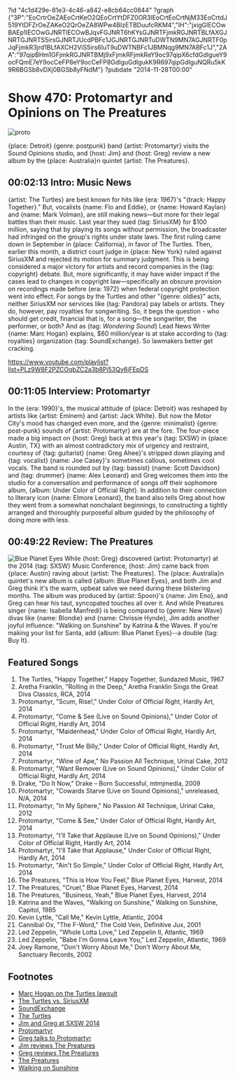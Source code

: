 ?id "4c1d429e-81e3-4c46-a842-e8cb64cc0844"
?graph {"3P":"EoCrtrOeZAEoCrtKeO2QEoCrtYtDFZ0OR3lEoCrtEoCrtNjM33EoCrtdJ519YtDFZrOeZAKeO2QrOeZA8WPw4BIzETBDuufcRKM4","IH":"jxigGlECOwBAEp1lECOwGJNRTlECOwBJqvFGJNRT6hKYsGJNRTFjmkRGJNRTBLfAXGJNRTGJNRTS5irsGJNRTJUcdPBFc1JGJNRTGJNRTuDWTN9MN7AGJNRTF0pJqFjmkR3jrd1BLfAXCH2ViS5irs6IuT9uDWTNBFc1JBMNqg9MN7ABFc1J","2AA":"97qipBHm1GFjmkRGJNRTBMj9xFjmkRFjmkReY9oc97qipX6cfdGdIgueY9ocFQmE7eY9ocCeFP8eY9ocCeFP8GdIguGdIgukK9R697qipGdIguNQRu5kK9R6BGSb8vDXj0BGSb8yFNdM"}
?pubdate "2014-11-28T00:00"

# Show 470: Protomartyr and Opinions on The Preatures
![proto](https://static.soundopinions.org/images/2014/proto_web.jpg)

{place: Detroit} {genre: postpunk} band {artist: Protomartyr} visits the Sound Opinions studio, and {host: Jim} and {host: Greg} review a new album by the {place: Australia}n quintet {artist: The Preatures}.


## 00:02:13 Intro: Music News
{artist: The Turtles} are best known for hits like {era: 1967}'s "{track: Happy Together}." But, vocalists {name: Flo and Eddie}, or {name: Howard Kaylan} and {name: Mark Volman}, are still making news—but more for their legal battles than their music. Last year they sued {tag: SiriusXM} for $100 million, saying that by playing its songs without permission, the broadcaster had infringed on the group's rights under state laws. The first ruling came down in September in {place: California}, in favor of The Turtles. Then, earlier this month, a district court judge in {place: New York} ruled against SiriusXM and rejected its motion for summary judgment. This is being considered a major victory for artists and record companies in the {tag: copyright} debate. But, more significantly, it may have wider impact if the cases lead to changes in copyright law—specifically an obscure provision on recordings made before {era: 1972} when federal copyright protection went into effect. For songs by the Turtles and other "{genre: oldies}" acts, neither SiriusXM nor services like {tag: Pandora} pay labels or artists. They do, however, pay royalties for songwriting. So, it begs the question - who should get credit, financial that is, for a song—the songwriter, the performer, or both? And as {tag: *Wondering Sound*} Lead News Writer {name: Marc Hogan} explains, $60 million/year is at stake according to {tag: royalties} organization {tag: SoundExchange}. So lawmakers better get cracking. 

https://www.youtube.com/playlist?list=PLz9W8F2PZCOqbZC2a3b8Pi53Qy6jFEpDS

## 00:11:05 Interview: Protomartyr
In the {era: 1990}'s, the musical attitude of {place: Detroit} was reshaped by artists like {artist: Eminem} and {artist: Jack White}. But now the Motor City's mood has changed even more, and the {genre: minimalist} {genre: post-punk} sounds of {artist: Protomartyr} are at the fore. The four-piece made a big impact on {host: Greg} back at this year's {tag: SXSW} in {place: Austin, TX} with an almost contradictory mix of urgency and restraint, courtesy of {tag: guitarist} {name: Greg Ahee}'s stripped down playing and {tag: vocalist} {name: Joe Casey}'s sometimes callous, sometimes cool vocals. The band is rounded out by {tag: bassist} {name: Scott Davidson} and {tag: drummer} {name: Alex Leonard} and Greg welcomes them into the studio for a conversation and performance of songs off their sophomore album, {album: Under Color of Official Right}. In addition to their connection to literary icon {name: Elmore Leonard}, the band also tells Greg about how they went from a somewhat nonchalant beginnings, to constructing a tightly arranged and thoroughly purposeful album guided by the philosophy of doing more with less. 


## 00:49:22 Review: The Preatures
![Blue Planet Eyes](https://static.soundopinions.org/assets/470/2AA0.jpg)
While {host: Greg} discovered {artist: Protomartyr} at the 2014 {tag: SXSW} Music Conference, {host: Jim} came back from {place: Austin} raving about {artist: The Preatures}. The {place: Australia}n quintet's new album is called {album: Blue Planet Eyes}, and both Jim and Greg think it's the warm, upbeat salve we need during these blistering months. The album was produced by {artist: Spoon}'s {name: Jim Eno}, and Greg can hear his taut, syncopated touches all over it. And while Preatures singer {name: Isabella Manfredi} is being compared to {genre: New Wave} divas like {name: Blondie} and {name: Chrissie Hynde}, Jim adds another joyful influence: "Walking on Sunshine" by Katrina & the Waves. If you're making your list for Santa, add {album: Blue Planet Eyes}--a double {tag: Buy It}.


## Featured Songs
1. The Turtles, "Happy Together," Happy Together, Sundazed Music, 1967 
1. Aretha Franklin, "Rolling in the Deep," Aretha Franklin Sings the Great Diva Classics, RCA, 2014
1. Protomartyr, "Scum, Rise!," Under Color of Official Right, Hardly Art, 2014 
1. Protomartyr, "Come & See (Live on Sound Opinions)," Under Color of Official Right, Hardly Art, 2014 
1. Protomartyr, "Maidenhead," Under Color of Official Right, Hardly Art, 2014 
1. Protomartyr, "Trust Me Billy," Under Color of Official Right, Hardly Art, 2014 
1. Protomartyr, "Wine of Ape," No Passion All Technique, Urinal Cake, 2012 
1. Protomartyr, "Want Remover (Live on Sound Opinions)," Under Color of Official Right, Hardly Art, 2014 
1. Drake, "Do It Now," Drake – Born Successful, mtmjmedia, 2009 
1. Protomartyr, "Cowards Starve (Live on Sound Opinions)," unreleased, N/A, 2014 
1. Protomartyr, "In My Sphere," No Passion All Technique, Urinal Cake, 2012 
1. Protomartyr, "Come & See," Under Color of Official Right, Hardly Art, 2014 
1. Protomartyr, "I'll Take that Applause (Live on Sound Opinions)," Under Color of Official Right, Hardly Art, 2014 
1. Protomartyr, "I'll Take that Applause," Under Color of Official Right, Hardly Art, 2014 
1. Protomartyr, "Ain't So Simple," Under Color of Official Right, Hardly Art, 2014 
1. The Preatures, "This is How You Feel," Blue Planet Eyes, Harvest, 2014 
1. The Preatures, "Cruel," Blue Planet Eyes, Harvest, 2014 
1. The Preatures, "Business, Yeah," Blue Planet Eyes, Harvest, 2014 
1. Katrina and the Waves, "Walking on Sunshine," Walking on Sunshine, Capitol, 1985 
1. Kevin Lyttle, "Call Me," Kevin Lyttle, Atlantic, 2004 
1. Cannibal Ox, "The F-Word," The Cold Vein, Definitive Jux, 2001 
1. Led Zeppelin, "Whole Lotta Love," Led Zeppelin II, Atlantic, 1969 
1. Led Zeppelin, "Babe I'm Gonna Leave You," Led Zeppelin, Atlantic, 1969 
1. Joey Ramone, "Don't Worry About Me," Don't Worry About Me, Sanctuary Records, 2002 


## Footnotes
- [Marc Hogan on the Turtles lawsuit](http://www.wonderingsound.com/news/siriusxm-turtles-copyright-ruling-performance-royalties-traditional-radio-streaming/)
- [The Turtles vs. SiriusXM](http://www.nytimes.com/2014/11/17/business/media/judge-rules-against-sirius-xm-on-royalties-in-suit-by-the-turtles.html?_r=0)
- [SoundExchange](http://www.soundexchange.com/about/)
- [The Turtles](http://theturtles.com/)
- [Jim and Greg at SXSW 2014](http://www.soundopinions.org/show/434)
- [Protomartyr](http://www.hardlyart.com/protomartyr.html)
- [Greg talks to Protomartyr](http://articles.chicagotribune.com/2014-04-24/entertainment/ct-protomartyr-joe-casey-lincoln-hall-20140424_1_rock-band-local-band-benton-harbor)
- [Jim reviews The Preatures](http://www.wbez.org/blogs/jim-derogatis/2014-10/preatures-walking-sunshine-blue-planet-eyes-110949)
- [Greg reviews The Preatures](http://www.chicagotribune.com/entertainment/music/kot/ct-preatures-blue-planet-eyes-album-review-20141124-column.html)
- [The Preatures](http://www.thepreatures.com/)
- [Walking on Sunshine](https://www.youtube.com/watch?v=iPUmE-tne5U)
